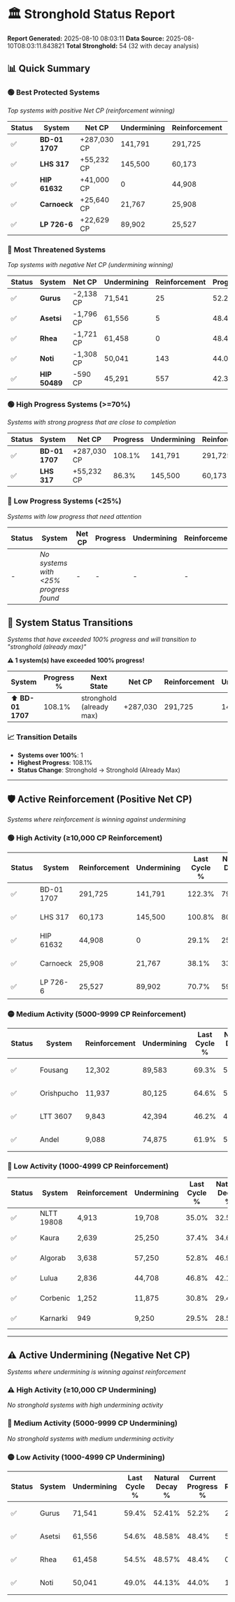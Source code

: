 # 🏛️ Stronghold Status Report

**Report Generated:** 2025-08-10 08:03:11
**Data Source:** 2025-08-10T08:03:11.843821
**Total Stronghold:** 54 (32 with decay analysis)

## 📊 Quick Summary

### 🟢 **Best Protected Systems**
*Top systems with positive Net CP (reinforcement winning)*

| Status | System | Net CP | Undermining | Reinforcement | Progress |
|--------|--------|--------|-------------|---------------|----------|
| ✅ | **BD-01 1707** | +287,030 CP | 141,791 | 291,725 | 108.1% |
| ✅ | **LHS 317** | +55,232 CP | 145,500 | 60,173 | 86.3% |
| ✅ | **HIP 61632** | +41,000 CP | 0 | 44,908 | 29.1% |
| ✅ | **Carnoeck** | +25,640 CP | 21,767 | 25,908 | 35.9% |
| ✅ | **LP 726-6** | +22,629 CP | 89,902 | 25,527 | 61.7% |

### 🔴 **Most Threatened Systems**
*Top systems with negative Net CP (undermining winning)*

| Status | System | Net CP | Undermining | Reinforcement | Progress |
|--------|--------|--------|-------------|---------------|----------|
| ✅ | **Gurus** | -2,138 CP | 71,541 | 25 | 52.2% |
| ✅ | **Asetsi** | -1,796 CP | 61,556 | 5 | 48.4% |
| ✅ | **Rhea** | -1,721 CP | 61,458 | 0 | 48.4% |
| ✅ | **Noti** | -1,308 CP | 50,041 | 143 | 44.0% |
| ✅ | **HIP 50489** | -590 CP | 45,291 | 557 | 42.3% |

### 🟢 **High Progress Systems (>=70%)**
*Systems with strong progress that are close to completion*

| Status | System | Net CP | Progress | Undermining | Reinforcement |
|--------|--------|--------|----------|-------------|---------------|
| ✅ | **BD-01 1707** | +287,030 CP | 108.1% | 141,791 | 291,725 |
| ✅ | **LHS 317** | +55,232 CP | 86.3% | 145,500 | 60,173 |

### 🔴 **Low Progress Systems (<25%)**
*Systems with low progress that need attention*

| Status | System | Net CP | Progress | Undermining | Reinforcement |
|--------|--------|--------|----------|-------------|---------------|
| - | *No systems with <25% progress found* | - | - | - | - |
## 🔄 System Status Transitions  
*Systems that have exceeded 100% progress and will transition to "stronghold (already max)"*

**⚠️ 1 system(s) have exceeded 100% progress!**

| System | Progress % | Next State | Net CP | Reinforcement | Undermining | 
|--------|------------|-------------|--------|---------------|-------------|
| ⬆️ **BD-01 1707** | 108.1% | stronghold (already max) | +287,030 | 291,725 | 141,791 |

### 📈 Transition Details
- **Systems over 100%**: 1
- **Highest Progress**: 108.1%
- **Status Change**: Stronghold → Stronghold (Already Max)

---

## 🛡️ Active Reinforcement (Positive Net CP)
*Systems where reinforcement is winning against undermining*

### 🟢 High Activity (≥10,000 CP Reinforcement)

| Status | System | Reinforcement | Undermining | Last Cycle % | Natural Decay % | Current Progress % | Current CP | Net CP | Activity |
|--------|--------|---------------|-------------|--------------|-----------------|-------------------|------------|--------|----------|
| ✅ | BD-01 1707 | 291,725 | 141,791 | 122.3% | 79.40% | 108.1% | 1,081,000 | +287,030 | 🟢 High Reinforcement |
| ✅ | LHS 317 | 60,173 | 145,500 | 100.8% | 80.78% | 86.3% | 863,000 | +55,232 | 🟢 High Reinforcement |
| ✅ | HIP 61632 | 44,908 | 0 | 29.1% | 25.00% | 29.1% | 291,000 | +41,000 | 🟢 High Reinforcement |
| ✅ | Carnoeck | 25,908 | 21,767 | 38.1% | 33.34% | 35.9% | 359,000 | +25,640 | 🟢 High Reinforcement |
| ✅ | LP 726-6 | 25,527 | 89,902 | 70.7% | 59.44% | 61.7% | 617,000 | +22,629 | 🟢 High Reinforcement |

### 🟡 Medium Activity (5000-9999 CP Reinforcement)

| Status | System | Reinforcement | Undermining | Last Cycle % | Natural Decay % | Current Progress % | Current CP | Net CP | Activity |
|--------|--------|---------------|-------------|--------------|-----------------|-------------------|------------|--------|----------|
| ✅ | Fousang | 12,302 | 89,583 | 69.3% | 59.35% | 60.3% | 603,000 | +9,503 | 🟡 Medium Reinforcement |
| ✅ | Orishpucho | 11,937 | 80,125 | 64.6% | 55.67% | 56.6% | 566,000 | +9,349 | 🟡 Medium Reinforcement |
| ✅ | LTT 3607 | 9,843 | 42,394 | 46.2% | 41.15% | 42.0% | 420,000 | +8,547 | 🟡 Medium Reinforcement |
| ✅ | Andel | 9,088 | 74,875 | 61.9% | 53.71% | 54.4% | 544,000 | +6,855 | 🟡 Medium Reinforcement |

### 🔴 Low Activity (1000-4999 CP Reinforcement)

| Status | System | Reinforcement | Undermining | Last Cycle % | Natural Decay % | Current Progress % | Current CP | Net CP | Activity |
|--------|--------|---------------|-------------|--------------|-----------------|-------------------|------------|--------|----------|
| ✅ | NLTT 19808 | 4,913 | 19,708 | 35.0% | 32.53% | 33.0% | 330,000 | +4,685 | 🔵 Low Reinforcement |
| ✅ | Kaura | 2,639 | 25,250 | 37.4% | 34.68% | 34.9% | 349,000 | +2,249 | 🔵 Low Reinforcement |
| ✅ | Algorab | 3,638 | 57,250 | 52.8% | 46.91% | 47.1% | 471,000 | +1,943 | 🔵 Low Reinforcement |
| ✅ | Lulua | 2,836 | 44,708 | 46.8% | 42.13% | 42.3% | 423,000 | +1,698 | 🔵 Low Reinforcement |
| ✅ | Corbenic | 1,252 | 11,875 | 30.8% | 29.48% | 29.6% | 296,000 | +1,199 | 🔵 Low Reinforcement |
| ✅ | Karnarki | 949 | 9,250 | 29.5% | 28.50% | 28.6% | 286,000 | +1,049 | 🔵 Low Reinforcement |


---

## ⚠️ Active Undermining (Negative Net CP)
*Systems where undermining is winning against reinforcement*

### ⚠️ High Activity (≥10,000 CP Undermining)

*No stronghold systems with high undermining activity*

### 🔶 Medium Activity (5000-9999 CP Undermining)

*No stronghold systems with medium undermining activity*

### 🟡 Low Activity (1000-4999 CP Undermining)

| Status | System | Undermining | Last Cycle % | Natural Decay % | Current Progress % | Reinforcement | Current CP | Net CP | Activity |
|--------|--------|-------------|--------------|-----------------|-------------------|---------------|------------|--------|----------|
| ✅ | Gurus | 71,541 | 59.4% | 52.41% | 52.2% | 25 | 522,000 | -2,138 | 🟡 Low Undermining |
| ✅ | Asetsi | 61,556 | 54.6% | 48.58% | 48.4% | 5 | 484,000 | -1,796 | 🟡 Low Undermining |
| ✅ | Rhea | 61,458 | 54.5% | 48.57% | 48.4% | 0 | 484,000 | -1,721 | 🟡 Low Undermining |
| ✅ | Noti | 50,041 | 49.0% | 44.13% | 44.0% | 143 | 440,000 | -1,308 | 🟡 Low Undermining |
